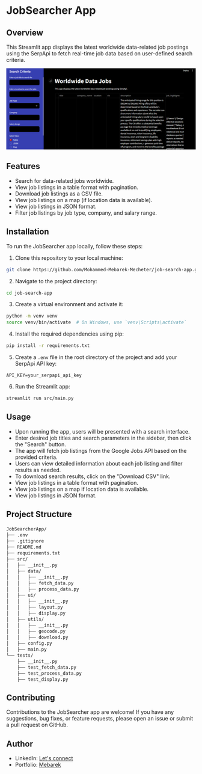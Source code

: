 # JobSearcher App

## Overview

This Streamlit app displays the latest worldwide data-related job postings using the SerpApi to fetch real-time job data based on user-defined search criteria.

![JobSearcher App](app.PNG)

## Features

- Search for data-related jobs worldwide.
- View job listings in a table format with pagination.
- Download job listings as a CSV file.
- View job listings on a map (if location data is available).
- View job listings in JSON format.
- Filter job listings by job type, company, and salary range.

## Installation

To run the JobSearcher app locally, follow these steps:

1. Clone this repository to your local machine:

```bash
git clone https://github.com/Mohammed-Mebarek-Mecheter/job-search-app.git
```

2. Navigate to the project directory:

```bash
cd job-search-app
```

3. Create a virtual environment and activate it:

```bash
python -m venv venv
source venv/bin/activate  # On Windows, use `venv\Scripts\activate`
```

4. Install the required dependencies using pip:

```bash
pip install -r requirements.txt
```

5. Create a `.env` file in the root directory of the project and add your SerpApi API key:

```env
API_KEY=your_serpapi_api_key
```

6. Run the Streamlit app:

```bash
streamlit run src/main.py
```

## Usage

- Upon running the app, users will be presented with a search interface.
- Enter desired job titles and search parameters in the sidebar, then click the "Search" button.
- The app will fetch job listings from the Google Jobs API based on the provided criteria.
- Users can view detailed information about each job listing and filter results as needed.
- To download search results, click on the "Download CSV" link.
- View job listings in a table format with pagination.
- View job listings on a map if location data is available.
- View job listings in JSON format.

## Project Structure

```
JobSearcherApp/
├── .env
├── .gitignore
├── README.md
├── requirements.txt
├── src/
│   ├── __init__.py
│   ├── data/
│   │   ├── __init__.py
│   │   ├── fetch_data.py
│   │   ├── process_data.py
│   ├── ui/
│   │   ├── __init__.py
│   │   ├── layout.py
│   │   ├── display.py
│   ├── utils/
│   │   ├── __init__.py
│   │   ├── geocode.py
│   │   ├── download.py
│   ├── config.py
│   ├── main.py
└── tests/
    ├── __init__.py
    ├── test_fetch_data.py
    ├── test_process_data.py
    ├── test_display.py
```

## Contributing

Contributions to the JobSearcher app are welcome! If you have any suggestions, bug fixes, or feature requests, please open an issue or submit a pull request on GitHub.

## Author

- LinkedIn: [Let's connect](https://www.linkedin.com/in/mohammed-mecheter/)
- Portfolio: [Mebarek](https://mebarek.pages.dev/)
